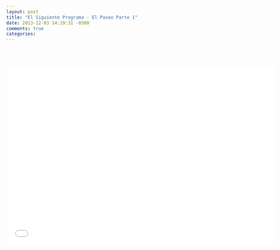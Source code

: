 ```yaml
---
layout: post
title: "El Siguiente Programa - El Paseo Parte 1"
date: 2013-12-03 14:29:31 -0500
comments: true
categories: 
---
```

<div align="center">

<br></br>
<iframe width="720" height="480" src="//www.youtube.com/embed/DOypgARbw5k" frameborder="0" allowfullscreen></iframe>
</div>